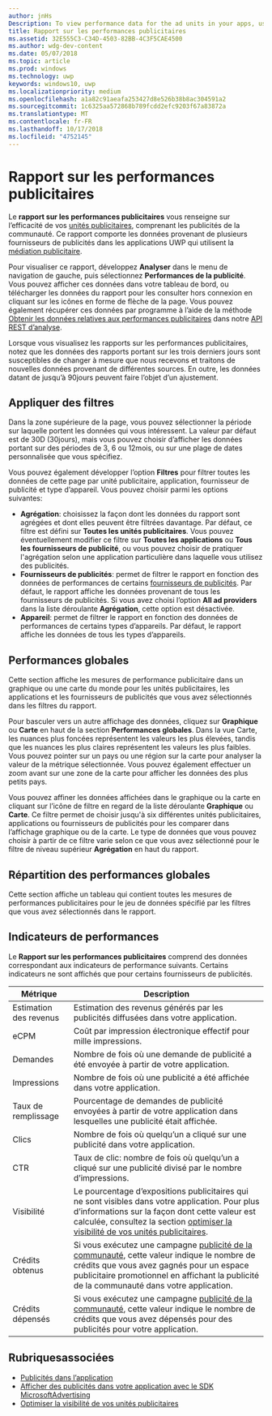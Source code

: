 ```yaml
---
author: jnHs
Description: To view performance data for the ad units in your apps, use the advertising performance report on the Windows Dev Center dashboard.
title: Rapport sur les performances publicitaires
ms.assetid: 32E555C3-C34D-4503-82BB-4C3F5CAE4500
ms.author: wdg-dev-content
ms.date: 05/07/2018
ms.topic: article
ms.prod: windows
ms.technology: uwp
keywords: windows10, uwp
ms.localizationpriority: medium
ms.openlocfilehash: a1a82c91aeafa253427d8e526b38b8ac304591a2
ms.sourcegitcommit: 1c6325aa572868b789fcdd2efc9203f67a83872a
ms.translationtype: MT
ms.contentlocale: fr-FR
ms.lasthandoff: 10/17/2018
ms.locfileid: "4752145"
---
```

# <a name="advertising-performance-report"></a>Rapport sur les performances publicitaires


Le **rapport sur les performances publicitaires** vous renseigne sur l’efficacité de vos [unités publicitaires](in-app-ads.md), comprenant les publicités de la communauté. Ce rapport comporte les données provenant de plusieurs fournisseurs de publicités dans les applications UWP qui utilisent la [médiation publicitaire](in-app-ads.md#mediation).

Pour visualiser ce rapport, développez **Analyser** dans le menu de navigation de gauche, puis sélectionnez **Performances de la publicité**. Vous pouvez afficher ces données dans votre tableau de bord, ou télécharger les données du rapport pour les consulter hors connexion en cliquant sur les icônes en forme de flèche de la page. Vous pouvez également récupérer ces données par programme à l’aide de la méthode [Obtenir les données relatives aux performances publicitaires](../monetize/get-ad-performance-data.md) dans notre [API REST d’analyse](../monetize/access-analytics-data-using-windows-store-services.md).

Lorsque vous visualisez les rapports sur les performances publicitaires, notez que les données des rapports portant sur les trois derniers jours sont susceptibles de changer à mesure que nous recevons et traitons de nouvelles données provenant de différentes sources. En outre, les données datant de jusqu’à 90jours peuvent faire l’objet d’un ajustement.

## <a name="apply-filters"></a>Appliquer des filtres

Dans la zone supérieure de la page, vous pouvez sélectionner la période sur laquelle portent les données qui vous intéressent. La valeur par défaut est de 30D (30jours), mais vous pouvez choisir d’afficher les données portant sur des périodes de 3, 6 ou 12mois, ou sur une plage de dates personnalisée que vous spécifiez.

Vous pouvez également développer l’option **Filtres** pour filtrer toutes les données de cette page par unité publicitaire, application, fournisseur de publicité et type d’appareil. Vous pouvez choisir parmi les options suivantes:

* **Agrégation**: choisissez la façon dont les données du rapport sont agrégées et dont elles peuvent être filtrées davantage. Par défaut, ce filtre est défini sur **Toutes les unités publicitaires**. Vous pouvez éventuellement modifier ce filtre sur **Toutes les applications** ou **Tous les fournisseurs de publicité**, ou vous pouvez choisir de pratiquer l'agrégation selon une application particulière dans laquelle vous utilisez des publicités.
* **Fournisseurs de publicités**: permet de filtrer le rapport en fonction des données de performances de certains [fournisseurs de publicités](in-app-ads.md#paid-networks). Par défaut, le rapport affiche les données provenant de tous les fournisseurs de publicités. Si vous avez choisi l’option **All ad providers** dans la liste déroulante **Agrégation**, cette option est désactivée.
* **Appareil**: permet de filtrer le rapport en fonction des données de performances de certains types d’appareils. Par défaut, le rapport affiche les données de tous les types d’appareils.

## <a name="overall-performance"></a>Performances globales

Cette section affiche les mesures de performance publicitaire dans un graphique ou une carte du monde pour les unités publicitaires, les applications et les fournisseurs de publicités que vous avez sélectionnés dans les filtres du rapport.

Pour basculer vers un autre affichage des données, cliquez sur **Graphique** ou **Carte** en haut de la section **Performances globales**. Dans la vue Carte, les nuances plus foncées représentent les valeurs les plus élevées, tandis que les nuances les plus claires représentent les valeurs les plus faibles. Vous pouvez pointer sur un pays ou une région sur la carte pour analyser la valeur de la métrique sélectionnée. Vous pouvez également effectuer un zoom avant sur une zone de la carte pour afficher les données des plus petits pays.

Vous pouvez affiner les données affichées dans le graphique ou la carte en cliquant sur l’icône de filtre en regard de la liste déroulante **Graphique** ou **Carte**. Ce filtre permet de choisir jusqu'à six différentes unités publicitaires, applications ou fournisseurs de publicités pour les comparer dans l’affichage graphique ou de la carte. Le type de données que vous pouvez choisir à partir de ce filtre varie selon ce que vous avez sélectionné pour le filtre de niveau supérieur **Agrégation** en haut du rapport.


## <a name="overall-performance-breakdown"></a>Répartition des performances globales

Cette section affiche un tableau qui contient toutes les mesures de performances publicitaires pour le jeu de données spécifié par les filtres que vous avez sélectionnés dans le rapport.

## <a name="performance-metrics"></a>Indicateurs de performances

Le **Rapport sur les performances publicitaires** comprend des données correspondant aux indicateurs de performance suivants. Certains indicateurs ne sont affichés que pour certains fournisseurs de publicités.

|  Métrique  |  Description  |
|----------|---------------|
| Estimation des revenus  |  Estimation des revenus générés par les publicités diffusées dans votre application. |
| eCPM  |  Coût par impression électronique effectif pour mille impressions. |
| Demandes  | Nombre de fois où une demande de publicité a été envoyée à partir de votre application.  |
| Impressions  | Nombre de fois où une publicité a été affichée dans votre application.  |
| Taux de remplissage  | Pourcentage de demandes de publicité envoyées à partir de votre application dans lesquelles une publicité était affichée.  |
| Clics  |  Nombre de fois où quelqu’un a cliqué sur une publicité dans votre application. |
| CTR  |  Taux de clic: nombre de fois où quelqu’un a cliqué sur une publicité divisé par le nombre d’impressions. |
| Visibilité | Le pourcentage d’expositions publicitaires qui ne sont visibles dans votre application. Pour plus d’informations sur la façon dont cette valeur est calculée, consultez la section [optimiser la visibilité de vos unités publicitaires](../monetize/optimize-ad-unit-viewability.md). |
| Crédits obtenus  | Si vous exécutez une campagne [publicité de la communauté](https://docs.microsoft.com/windows/uwp/publish/about-community-ads), cette valeur indique le nombre de crédits que vous avez gagnés pour un espace publicitaire promotionnel en affichant la publicité de la communauté dans votre application.  |
| Crédits dépensés  | Si vous exécutez une campagne [publicité de la communauté](https://docs.microsoft.com/windows/uwp/publish/about-community-ads), cette valeur indique le nombre de crédits que vous avez dépensés pour des publicités pour votre application.  |

## <a name="related-topics"></a>Rubriquesassociées

* [Publicités dans l’application](in-app-ads.md)
* [Afficher des publicités dans votre application avec le SDK MicrosoftAdvertising](../monetize/display-ads-in-your-app.md)
* [Optimiser la visibilité de vos unités publicitaires](../monetize/optimize-ad-unit-viewability.md)


 
